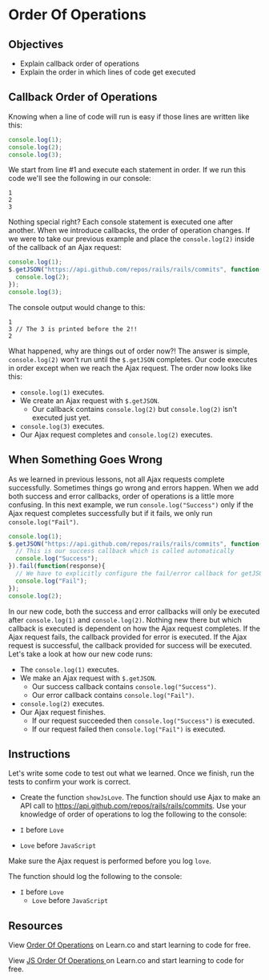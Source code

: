 # Order Of Operations

## Objectives
+ Explain callback order of operations
+ Explain the order in which lines of code get executed

## Callback Order of Operations
Knowing when a line of code will run is easy if those lines are written like this:

```javascript
console.log(1);
console.log(2);
console.log(3);
```

We start from line #1 and execute each statement in order. If we run this code we'll see the following in our console:

```
1
2
3
```

Nothing special right? Each console statement is executed one after another. When we introduce callbacks, the order of operation changes. If we were to take our previous example and place the `console.log(2)` inside of the callback of an Ajax request:

```javascript
console.log(1);
$.getJSON("https://api.github.com/repos/rails/rails/commits", function(response){
  console.log(2);
});
console.log(3);
```

The console output would change to this:

```
1
3 // The 3 is printed before the 2!!
2
```

What happened, why are things out of order now?! The answer is simple, `console.log(2)` won't run until the `$.getJSON` completes. Our code executes in order except when we reach the Ajax request. The order now looks like this:

- `console.log(1)` executes.
- We create an Ajax request with `$.getJSON`.
  - Our callback contains `console.log(2)` but `console.log(2)` isn't executed just yet.
- `console.log(3)` executes.
- Our Ajax request completes and `console.log(2)` executes.

## When Something Goes Wrong

As we learned in previous lessons, not all Ajax requests complete successfully. Sometimes things go wrong and errors happen. When we add both success and error callbacks, order of operations is a little more confusing. In this next example, we run `console.log("Success")` only if the Ajax request completes successfully but if it fails, we only run `console.log("Fail")`.

```js
console.log(1);
$.getJSON("https://api.github.com/repos/rails/rails/commits", function(response){
  // This is our success callback which is called automatically
  console.log("Success");
}).fail(function(response){
  // We have to explicitly configure the fail/error callback for getJSON to handle it
  console.log("Fail");
});
console.log(2);
```
In our new code, both the success and error callbacks will only be executed after `console.log(1)` and `console.log(2)`. Nothing new there but which callback is executed is dependent on how the Ajax request completes. If the Ajax request fails, the callback provided for error is executed. If the Ajax request is successful, the callback provided for success will be executed. Let's take a look at how our new code runs:

- The `console.log(1)` executes.
- We make an Ajax request with `$.getJSON`.
  - Our success callback contains `console.log("Success")`.
  - Our error callback contains `console.log("Fail")`.
- `console.log(2)` executes.
- Our Ajax request finishes.
  - If our request succeeded then `console.log("Success")` is executed.
  - If our request failed then `console.log("Fail")` is executed.

## Instructions
Let's write some code to test out what we learned. Once we finish, run the tests to confirm your work is correct.

- Create the function `showJsLove`. The function should use Ajax to make
  an API call to https://api.github.com/repos/rails/rails/commits. Use your knowledge of order of operations to log the following to the console:

- `I` before `Love`
- `Love` before `JavaScript`

Make sure the Ajax request is performed before you log `love`.

The function should log the following to the console:

- `I` before `Love`
  - `Love` before `JavaScript`

## Resources
<p data-visibility='hidden'>View <a href='https://learn.co/lessons/js-order-of-operations-readme' title='Order Of Operations'>Order Of Operations</a> on Learn.co and start learning to code for free.</p>

<p data-visibility='hidden'>View <a href='https://learn.co/lessons/js-order-of-operations-readme'>JS Order Of Operations </a> on Learn.co and start learning to code for free.</p>
